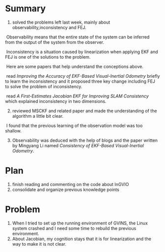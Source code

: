 # Summary
1. solved the problems left last week, mainly about observability,inconsistency and FEJ.

​	Observability means that  the entire state of the system can be inferred from the output of the system from the observer.

​	Inconsistency is a situation caused by linearization when applying EKF and FEJ is one of the solutions to the problem.

​	Here are some papers that help understand the conceptions above.

​	read *Improving the Accuracy of EKF-Based Visual-Inertial Odometry* briefly to learn the inconsistency and it proposed three key change including FEJ to solve the problem of inconsistency.

​	read *A First-Estimates Jacobian EKF for Improving SLAM Consistency* which explained inconsistency in two dimensions.

2. reviewed MSCKF and related paper and made the understanding of the algorithm a little bit clear.

​	I found that the previous learning of the observation model was too shallow.

3. Observability was deduced with the help of blogs and the paper written by Mingyang Li  named *Consistency of EKF-Based Visual-Inertial Odometry*.



# Plan 
1.  finish reading and commenting on the code about InGVIO
2.  consolidate and organize previous knowledge points
# Problem
1. When I tried to set up the running environment of GVINS, the Linux system crashed and I need some time to rebuild the previous environment.
1. About Jacobian, my cognition stays that it is for linearization and the way to make it is not clear.

